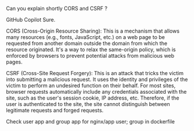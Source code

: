 Can you explain shortly CORS and CSRF ?

GitHub Copilot
Sure.

CORS (Cross-Origin Resource Sharing): This is a mechanism that allows many resources (e.g., fonts, JavaScript, etc.) on a web page to be requested from another domain outside the domain from which the resource originated. It's a way to relax the same-origin policy, which is enforced by browsers to prevent potential attacks from malicious web pages.

CSRF (Cross-Site Request Forgery): This is an attack that tricks the victim into submitting a malicious request. It uses the identity and privileges of the victim to perform an undesired function on their behalf. For most sites, browser requests automatically include any credentials associated with the site, such as the user's session cookie, IP address, etc. Therefore, if the user is authenticated to the site, the site cannot distinguish between legitimate requests and forged requests.



Check user app and group app for nginx/app user; group in dockerfile